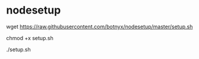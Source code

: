 # nodesetup


wget https://raw.githubusercontent.com/botnyx/nodesetup/master/setup.sh

chmod +x setup.sh

./setup.sh
